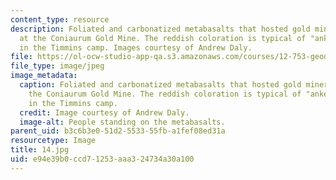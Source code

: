 ```yaml
---
content_type: resource
description: Foliated and carbonatized metabasalts that hosted gold mineralization
  at the Coniaurum Gold Mine. The reddish coloration is typical of "ankeritic" alteration
  in the Timmins camp. Images courtesy of Andrew Daly.
file: https://ol-ocw-studio-app-qa.s3.amazonaws.com/courses/12-753-geodynamics-seminar-spring-2005/e94e39b0ccd71253aaa324734a30a100_14.jpg
file_type: image/jpeg
image_metadata:
  caption: Foliated and carbonatized metabasalts that hosted gold mineralization at
    the Coniaurum Gold Mine. The reddish coloration is typical of "ankeritic" alteration
    in the Timmins camp.
  credit: Image courtesy of Andrew Daly.
  image-alt: People standing on the metabasalts.
parent_uid: b3c6b3e0-51d2-5533-55fb-a1fef08ed31a
resourcetype: Image
title: 14.jpg
uid: e94e39b0-ccd7-1253-aaa3-24734a30a100
---
```

